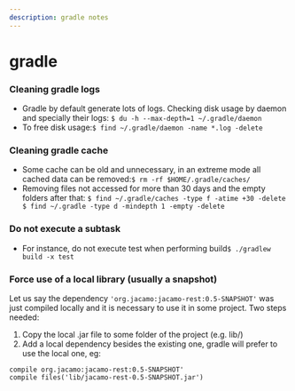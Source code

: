 ```yaml
---
description: gradle notes
---
```


# gradle

### Cleaning gradle logs

* Gradle by default generate lots of logs. Checking disk usage by daemon and specially their logs: `$ du -h --max-depth=1 ~/.gradle/daemon`
* To free disk usage:`$ find ~/.gradle/daemon -name *.log -delete`

### Cleaning gradle cache

* Some cache can be old and unnecessary, in an extreme mode all cached data can be removed:`$ rm -rf $HOME/.gradle/caches/`
* Removing files not accessed for more than 30 days and the empty folders after that: `$ find ~/.gradle/caches -type f -atime +30 -delete $ find ~/.gradle -type d -mindepth 1 -empty -delete`

### Do not execute a subtask

* For instance, do not execute test when performing build`$ ./gradlew build -x test`

### Force use of a local library \(usually a snapshot\)

Let us say the dependency `'org.jacamo:jacamo-rest:0.5-SNAPSHOT'`  was just compiled locally and it is necessary to use it in some project. Two steps needed:

1. Copy the local .jar file to some folder of the project \(e.g. lib/\)
2. Add a local dependency besides the existing one, gradle will prefer to use the local one, eg:

```text
compile org.jacamo:jacamo-rest:0.5-SNAPSHOT'
compile files('lib/jacamo-rest-0.5-SNAPSHOT.jar')
```

